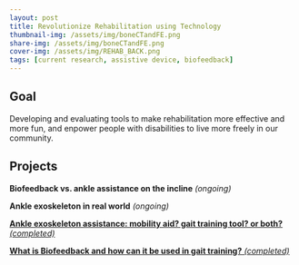 ```yaml
---
layout: post
title: Revolutionize Rehabilitation using Technology
thumbnail-img: /assets/img/boneCTandFE.png
share-img: /assets/img/boneCTandFE.png
cover-img: /assets/img/REHAB_BACK.png
tags: [current research, assistive device, biofeedback]
---
```


## Goal

Developing and evaluating tools to make rehabilitation more effective and more fun, and enpower people with disabilities to live more freely in our community.


## Projects
**Biofeedback vs. ankle assistance on the incline** *(ongoing)*

**Ankle exoskeleton in real world** *(ongoing)*

[**Ankle exoskeleton assistance: mobility aid? gait training tool? or both?** *(completed)*](https://doctorfang.github.io/2022-06-25-Exo/)

[**What is Biofeedback and how can it be used in gait training?** *(completed)*](https://doctorfang.github.io/2022-06-25-BF/)


